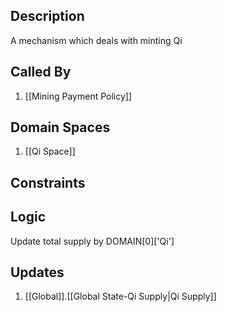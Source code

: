## Description

A mechanism which deals with minting Qi
## Called By
1. [[Mining Payment Policy]]
## Domain Spaces
1. [[Qi Space]]
## Constraints
## Logic
Update total supply by DOMAIN[0]['Qi']

## Updates

1. [[Global]].[[Global State-Qi Supply|Qi Supply]]
